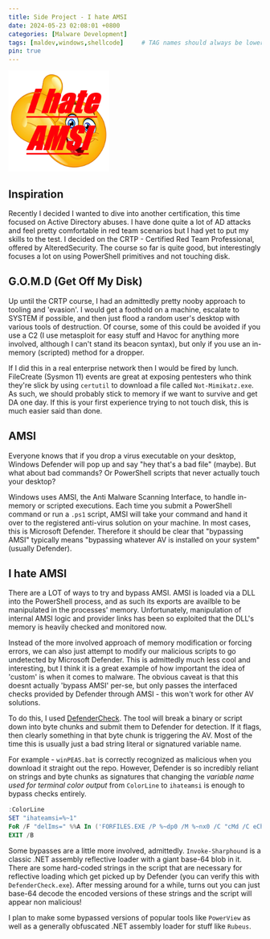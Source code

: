 ```yaml
---
title: Side Project - I hate AMSI
date: 2024-05-23 02:08:01 +0800
categories: [Malware Development]
tags: [maldev,windows,shellcode]     # TAG names should always be lowercase
pin: true
---
```


<img src="/assets/img/ihateamsi.jpg" width="200" height="200" />

## Inspiration

Recently I decided I wanted to dive into another certification, this time focused on Active Directory abuses. I have done quite a lot of AD attacks and feel 
pretty comfortable in red team scenarios but I had yet to put my skills to the test. I decided on the CRTP - Certified Red Team Professional, offered by
AlteredSecurity. The course so far is quite good, but interestingly focuses a lot on using PowerShell primitives and not touching disk.

## G.O.M.D (Get Off My Disk)

Up until the CRTP course, I had an admittedly pretty nooby approach to tooling and 'evasion'. I would get a foothold on a machine, escalate to SYSTEM if possible,
and then just flood a random user's desktop with various tools of destruction. Of course, some of this could be avoided if you use a C2 (I use metasploit for easy stuff
and Havoc for anything more involved, although I can't stand its beacon syntax), but only if you use an in-memory (scripted) method for a dropper.

If I did this in a real enterprise network then I would be fired by lunch. FileCreate (Sysmon 11) events are great at exposing pentesters who think they're slick by
using `certutil` to download a file called `Not-Mimikatz.exe`. As such, we should probably stick to memory if we want to survive and get DA one day. If this is your
first experience trying to not touch disk, this is much easier said than done.

## AMSI

Everyone knows that if you drop a virus executable on your desktop, Windows Defender will pop up and say "hey that's a bad file" (maybe). But what about bad commands? 
Or PowerShell scripts that never actually touch your desktop? 

Windows uses AMSI, the Anti Malware Scanning Interface, to handle in-memory or scripted executions. Each time you submit a PowerShell command or run a `.ps1` script,
AMSI will take your command and hand it over to the registered anti-virus solution on your machine. In most cases, this is Microsoft Defender. Therefore it should be clear
that "bypassing AMSI" typically means "bypassing whatever AV is installed on your system" (usually Defender).

## I hate AMSI

There are a LOT of ways to try and bypass AMSI. AMSI is loaded via a DLL into the PowerShell process, and as such its exports are availble to be manipulated in the processes'
memory. Unfortunately, manipulation of internal AMSI logic and provider links has been so exploited that the DLL's memory is heavily checked and monitored now.

Instead of the more involved approach of memory modification or forcing errors, we can also just attempt to modify our malicious scripts to go undetected by Microsoft
Defender. This is admittedly much less cool and interesting, but I think it is a great example of how important the idea of 'custom' is when it comes to malware. The
obvious caveat is that this doesnt actually 'bypass AMSI' per-se, but only passes the interfaced checks provided by Defender through AMSI - this won't work for other
AV solutions.

To do this, I used [DefenderCheck](https://github.com/matterpreter/DefenderCheck). The tool will break a binary or script down into byte chunks and submit them to
Defender for detection. If it flags, then clearly something in that byte chunk is triggering the AV. Most of the time this is usually just a bad string literal or
signatured variable name.

For example - `winPEAS.bat` is correctly recognized as malicious when you download it straight out the repo. However, Defender is so incredibly reliant on strings
and byte chunks as signatures that changing the _variable name used for terminal color output_ from `ColorLine` to `ihateamsi` is enough to bypass checks entirely.

```PowerShell
:ColorLine
SET "ihateamsi=%~1"
FoR /F "delIms=" %%A In ('FORFILES.EXE /P %~dp0 /M %~nx0 /C "cMd /C eChO.!ihateamsi!"') DO ECHO.%%A
EXIT /B
```

Some bypasses are a little more involved, admittedly. `Invoke-Sharphound` is a classic .NET assembly reflective loader with a giant base-64 blob in it. There are 
some hard-coded strings in the script that are necessary for reflective loading which get picked up by Defender (you can verify this with `DefenderCheck.exe`). After
messing around for a while, turns out you can just base-64 decode the encoded versions of these strings and the script will appear non malicious!

I plan to make some bypassed versions of popular tools like `PowerView` as well as a generally obfuscated .NET assembly loader for stuff like `Rubeus`.

